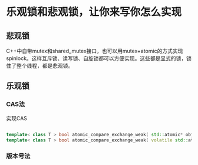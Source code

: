 # 乐观锁和悲观锁，让你来写你怎么实现

## 悲观锁

C++中自带mutex和shared_mutex接口，也可以用mutex+atomic的方式实现spinlock。这样互斥锁、读写锁、自旋锁都可以方便实现。这些都是显式的锁，锁住了整个线程，都是悲观锁。

## 乐观锁

### CAS法

实现CAS

```c++

template< class T > bool atomic_compare_exchange_weak( std::atomic* obj,T* expected, T desired ); 
template< class T > bool atomic_compare_exchange_weak( volatile std::atomic* obj,T* expected, T desired );

```


### 版本号法
